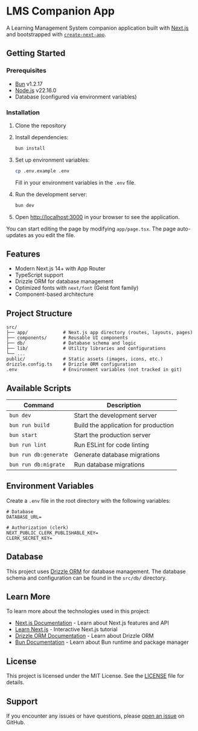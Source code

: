 # LMS Companion App

A Learning Management System companion application built with [Next.js](https://nextjs.org) and bootstrapped with [`create-next-app`](https://nextjs.org/docs/app/api-reference/cli/create-next-app).

## Getting Started

### Prerequisites

- [Bun](https://bun.sh/) v1.2.17
- [Node.js](https://nodejs.org/) v22.16.0
- Database (configured via environment variables)

### Installation

1. Clone the repository
2. Install dependencies:
   ```bash
   bun install
   ```
3. Set up environment variables:

   ```bash
   cp .env.example .env
   ```

   Fill in your environment variables in the `.env` file.

4. Run the development server:

   ```bash
   bun dev
   ```

5. Open [http://localhost:3000](http://localhost:3000) in your browser to see the application.

You can start editing the page by modifying `app/page.tsx`. The page auto-updates as you edit the file.

## Features

- Modern Next.js 14+ with App Router
- TypeScript support
- Drizzle ORM for database management
- Optimized fonts with `next/font` (Geist font family)
- Component-based architecture

## Project Structure

```
src/
├── app/             # Next.js app directory (routes, layouts, pages)
├── components/      # Reusable UI components
├── db/              # Database schema and logic
├── lib/             # Utility libraries and configurations
└── ...
public/              # Static assets (images, icons, etc.)
drizzle.config.ts    # Drizzle ORM configuration
.env                 # Environment variables (not tracked in git)
```

## Available Scripts

| Command               | Description                          |
| --------------------- | ------------------------------------ |
| `bun dev`             | Start the development server         |
| `bun run build`       | Build the application for production |
| `bun start`           | Start the production server          |
| `bun run lint`        | Run ESLint for code linting          |
| `bun run db:generate` | Generate database migrations         |
| `bun run db:migrate`  | Run database migrations              |

## Environment Variables

Create a `.env` file in the root directory with the following variables:

```env
# Database
DATABASE_URL=

# Authorization (clerk)
NEXT_PUBLIC_CLERK_PUBLISHABLE_KEY=
CLERK_SECRET_KEY=
```

## Database

This project uses [Drizzle ORM](https://orm.drizzle.team/) for database management. The database schema and configuration can be found in the `src/db/` directory.

<!-- ## Deployment

### Vercel (Recommended)

The easiest way to deploy your Next.js app is to use the [Vercel Platform](https://vercel.com/new?utm_medium=default-template&filter=next.js&utm_source=create-next-app&utm_campaign=create-next-app-readme) from the creators of Next.js.

Check out the [Next.js deployment documentation](https://nextjs.org/docs/app/building-your-application/deploying) for more details.

### Other Platforms

This application can be deployed on any platform that supports Node.js applications, such as:

- Railway
- Render
- DigitalOcean App Platform
- AWS
- Google Cloud Platform -->

## Learn More

To learn more about the technologies used in this project:

- [Next.js Documentation](https://nextjs.org/docs) - Learn about Next.js features and API
- [Learn Next.js](https://nextjs.org/learn) - Interactive Next.js tutorial
- [Drizzle ORM Documentation](https://orm.drizzle.team/) - Learn about Drizzle ORM
- [Bun Documentation](https://bun.sh/docs) - Learn about Bun runtime and package manager

<!-- ## Contributing

1. Fork the repository
2. Create your feature branch (`git checkout -b feature/amazing-feature`)
3. Make your changes
4. Commit your changes (`git commit -m 'Add some amazing feature'`)
5. Push to the branch (`git push origin feature/amazing-feature`)
6. Open a Pull Request -->

## License

This project is licensed under the MIT License. See the [LICENSE](LICENSE) file for details.

## Support

If you encounter any issues or have questions, please [open an issue](https://github.com/itsZidd/lms-companion-app/issues) on GitHub.
